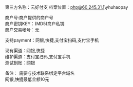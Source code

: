 第三方名称：云好付支 
档案位置：php@60.245.31.1\yhuhaopay
 
商户号:商户提供的商户号  
商户密钥KEY：(MD5)商户私钥  
商户交易帐号：无  
 
支持payment：网银,快捷,支付宝扫码,支付宝手机
 
现有渠道：网银,快捷  
维护渠道：支付宝扫码,支付宝手机  
测试到账：网银  
 
备注：
需要与技术联系绑定平台域名  
网银,快捷最低金额10元  
